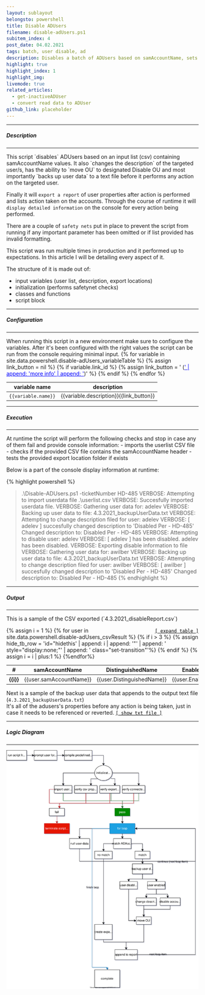 ```yaml
---
layout: sublayout
belongsto: powershell
title: Disable ADUsers
filename: disable-adUsers.ps1
subitem_index: 4
post_date: 04.02.2021
tags: batch, user disable, ad
description: Disables a batch of ADUsers based on samAccountName, sets description, moves OU, reports result, backs up user info
highlight: true
highlight_index: 1
highlight_img:
livemode: true
related_articles: 
  - get-inactiveADUser 
  - convert read data to ADUser
github_link: placeholder
---
```

<script>
function range(start, end) {
  return Array(end - start + 1).fill().map((_, idx) => start + idx)
}
function interpret_toggle(item_id) {
 if( document.getElementById(item_id).style.display=='none' ){
   document.getElementById(item_id).style.display = '';
 }else{
   document.getElementById(item_id).style.display = 'none';
 }
}
async function toggle() {
  var nr_range = range(4, 16);
  for(number of nr_range){
    create_id = 'hidethis'+number
    interpret_toggle(create_id)
  }
}
</script>

<hr>
<h5>Description</h5>
<hr>
This script `disables` ADUsers based on an input list (csv) containing samAccountName values.
It also `changes the description` of the targeted user/s, has the ability to `move OU` to designated Disable OU and most importantly `backs up user data` to a text file before it performs any action on the targeted user.

Finally it will `export a report` of user properties after action is performed and lists action taken on the accounts.
Through the course of runtime it will `display detailed information` on the console for every action being performed.

There are a couple of `safety nets` put in place to prevent the script from running if any important parameter has been omitted or if list provided has invalid formatting.

This script was run multiple times in production and it performed up to expectations.
In this article I will be detailing every aspect of it.


The structure of it is made out of:
- input variables (user list, description, export locations)
- initialization (performs safetynet checks)
- classes and functions
- script block
<hr>
<h5>Configuration</h5>
<hr>
When running this script in a new environment make sure to configure the variables. After it's been configured with the right values the script can be run from the console requiring minimal input.

<table class="table">
  <thead>
    <tr>
      <th scope="col">variable name</th>
      <th scope="col">description</th>
    </tr>
  </thead>
  <tbody>
    {% for variable in site.data.powershell.disable-adUsers_variableTable %}
      {% assign link_button = nil %}
      {% if variable.link_id %}
        {% assign link_button = ' (<a href="#' | append: variable.link_id   | append: '" style="color:blue">' | append: 'more info' | append: '</a>)' %}
      {% endif %}
      <tr>
        <td><code class="language-plaintext highlighter-rouge" style="word-break:unset;">{{variable.name}}</code></td>
        <td>{{variable.description}}{{link_button}}</td>
      </tr>
    {% endfor %}
  </tbody>
</table>

<hr>
<h5>Execution</h5>
<hr>
At runtime the script will perform the following checks and stop in case any of them fail and provide console information:
- imports the userlist CSV file
- checks if the provided CSV file contains the samAccountName header
- tests the provided export location folder if exists

Below is a part of the console display information at runtime:

{% highlight powershell %}
> .\Disable-ADUsers.ps1 -ticketNumber HD-485
VERBOSE: Attempting to import userdata file .\userlist.csv
VERBOSE: Succesfully imported userdata file.
VERBOSE: Gathering user data for: adelev
VERBOSE: Backing up user data to file: 4.3.2021_backupUserData.txt
VERBOSE: Attempting to change description filed for user: adelev
VERBOSE: [ adelev ] succesfully changed description to 'Disabled Per - HD-485'
Changed description to: Disabled Per - HD-485
VERBOSE: Attempting to disable user: adelev
VERBOSE: [ adelev ] has been disabled.
adelev has been disabled.
VERBOSE: Exporting disable information to file
VERBOSE: Gathering user data for: awilber
VERBOSE: Backing up user data to file: 4.3.2021_backupUserData.txt
VERBOSE: Attempting to change description filed for user: awilber
VERBOSE: [ awilber ] succesfully changed description to 'Disabled Per - HD-485'
Changed description to: Disabled Per - HD-485
{% endhighlight %}

<hr>
<h5>Output</h5>
<hr>
This is a sample of the CSV exported (`4.3.2021_disableReport.csv`)

<!-- table block -->
<a href="#" onclick="toggle(); return false;" style="color:black; float:right; margin:auto;">`[ expand table ]`</a>
<table class="table" id="csvOutput">
  <thead>
    <tr>
      <th scope="col">#</th>
      <th scope="col">samAccountName</th>
      <th scope="col">DistinguishedName</th>
      <th scope="col">Enabled</th>
      <th scope="col">Description</th>
      <th scope="col">action</th>
    </tr>
  </thead>
  <tbody>
    {% assign i = 1 %}
    {% for user in site.data.powershell.disable-adUsers_csvResult %}
    {% if i > 3 %}
      {% assign hide_tb_row = 'id="hidethis' | append: i | append: '"' | append: ' style="display:none;"' | append: ' class="set-transition"'%}
    {% endif %}
    <tr {{hide_tb_row}}>
      <th scope="row">{{i}}</th>
      <td>{{user.samAccountName}}</td>
      <td>{{user.DistinguishedName}}</td>
      <td>{{user.Enabled}}</td>
      <td>{{user.Description}}</td>
      <td>{{user.action}}</td>
    </tr>
    {% assign i = i | plus:1 %}
    {%endfor%}
  </tbody>
</table>

Next is a sample of the backup user data that appends to the output text file (`4.3.2021_backupUserData.txt`)<br>
It's all of the adusers's properties before any action is being taken, just in case it needs to be referenced or reverted.
<a href="#" onclick="interpret_toggle('backup_user_data_export'); return false;" style="color:black" id="userBackupExport">`[ show txt file ]`</a>
<!-- text block -->
<div id="backup_user_data_export" style="display:none;">
{% highlight powershell %}
{% include /powershell_props/disable-adUsers_props/backup.txt %}
{% endhighlight %}
<a href="#" onclick="interpret_toggle('backup_user_data_export'); return false;" style="color:black">[ hide txt file ]</a>
</div>

<hr>
<h5>Logic Diagram</h5>
<hr>

<img src="/assets/img/disable-adUsers_img/flowchart.svg" style="size:100%;">